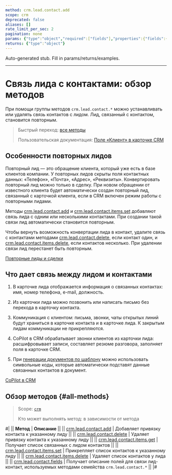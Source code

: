 ```yaml
---
method: crm.lead.contact.add
scope: crm
deprecated: false
aliases: []
rate_limit_per_sec: 2
pagination: none
params: {"type":"object","required":["fields"],"properties":{"fields":{"type":"object"}}}
returns: {"type":"object"}
---
```


Auto-generated stub. Fill in params/returns/examples.

---

# Связь лида с контактами: обзор методов

При помощи группы методов `crm.lead.contact.*` можно устанавливать или удалять связь контактов с лидом. Лид, связанный с контактом, становится повторным.

> Быстрый переход: [все методы](#all-methods)
> 
> Пользовательская документация: [Поле «Клиент» в карточке CRM](https://helpdesk.bitrix24.ru/open/17728730/)

## Особенности  повторных лидов

Повторный лид — это обращение клиента, который уже есть в базе клиентов компании. У повторных лидов скрыты поля контактных данных: «Телефон», «Почта», «Адрес», «Реквизиты».  Конвертировать повторный лид можно только в сделку. При новом обращении от известного клиента будет автоматически создан повторный лид, связанный с карточкой клиента, если в CRM включен режим работы с повторными лидами.

Методы [crm.lead.contact.add](./crm-lead-contact-add.md) и [crm.lead.contact.items.set](./crm-lead-contact-items-set.md) добавляют связь лида с одним или несколькими контактами. При создании такой связи лид автоматически становится повторным.

Чтобы вернуть возможность конвертации лида в контакт, удалите связь с контактами методами [crm.lead.contact.delete](./crm-lead-contact-delete.md), если контакт один, и [crm.lead.contact.items.delete](./crm-lead-contact-items-delete.md), если контактов несколько. При удалении связи лид перестанет быть повторным.



[Повторные лиды и сделки](https://helpdesk.bitrix24.ru/open/17707848/)



## Что дает связь между лидом и контактами

1. В карточке лида отображается информация о связанных контактах: имя, номер телефона, e-mail, должность.

2. Из карточки лида можно позвонить или написать письмо без перехода в карточку контакта.

3. Коммуникация с клиентом: письма, звонки, чаты открытых линий будут храниться в карточке контакта и в карточке лида. К закрытым лидам коммуникации не прикрепляются.

4. CoPilot в CRM обрабатывает звонки клиентов из карточки лида: расшифровывает записи, составляет резюме разговора, заполняет поля в карточке CRM.

5. При [генерации документов по шаблону](../../document-generator/index) можно использовать символьные коды, которые автоматически подставят данные связанных контактов в документ.



[CoPilot в CRM](https://helpdesk.bitrix24.ru/open/18799442/)



## Обзор методов {#all-methods}

> Scope: [`crm`](../../../scopes/permissions.md)
>
> Кто может выполнять метод: в зависимости от метода

#|
|| **Метод** | **Описание** ||
|| [crm.lead.contact.add](./crm-lead-contact-add.md) | Добавляет привязку контакта к указанному лиду ||
|| [crm.lead.contact.delete](./crm-lead-contact-delete.md) | Удаляет привязку контакта к указанному лиду ||
|| [crm.lead.contact.items.get](./crm-lead-contact-items-get.md) | Получает список связанных с лидом контактов ||
|| [crm.lead.contact.items.set](./crm-lead-contact-items-set.md) | Прикрепляет список контактов к указанному лиду ||
|| [crm.lead.contact.items.delete](./crm-lead-contact-items-delete.md) | Удаляет список контактов у лида ||
|| [crm.lead.contact.fields](./crm-lead-contact-fields.md) | Получает описание полей для связи лид-контакт, используемых методами семейства `crm.lead.contact.*` ||
|#
